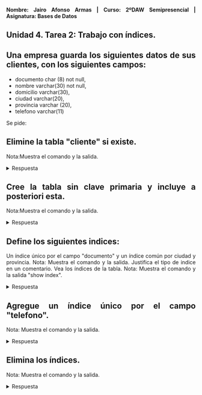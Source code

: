 <div align="justify">

#### **Nombre: Jairo Afonso Armas | Curso: 2ºDAW Semipresencial | Asignatura: Bases de Datos** 

## **Unidad 4. Tarea 2: Trabajo con índices.**

## **Una empresa guarda los siguientes datos de sus clientes, con los siguientes campos:**

- documento char (8) not null,
- nombre varchar(30) not null,
- domicilio varchar(30),
- ciudad varchar(20),
- provincia varchar (20),
- telefono varchar(11)

Se pide:

## Elimine la tabla "cliente" si existe.
Nota:Muestra el comando y la salida.

<details>
<summary>Respuesta</summary>

```
DROP TABLE IF EXISTS cliente;
0 row(s) affected, 1 warning(s): 1051 Unknown table 'empresa.cliente'
```
</details>

## Cree la tabla sin clave primaria y incluye a posteriori esta.
Nota:Muestra el comando y la salida.

<details>
<summary>Respuesta</summary>

```
CREATE TABLE cliente (
	dni CHAR(8) NOT NULL,
    nombres VARCHAR(30) NOT NULL,
	domicilio VARCHAR (30),
    ciudad VARCHAR (20),
    provincia VARCHAR (20),
    telefono VARCHAR (11)
);

0 row(s) affected

ALTER TABLE cliente
ADD PRIMARY KEY (dni);

0 row(s) affected Records: 0  Duplicates: 0  Warnings: 0

```
</details>

## Define los siguientes indices:
Un índice único por el campo "documento" y un índice común por ciudad y provincia.
Nota: Muestra el comando y la salida. Justifica el tipo de indice en un comentario.
Vea los índices de la tabla.
Nota: Muestra el comando y la salida "show index".

<details>
<summary>Respuesta</summary>

CREATE INDEX idx_ciudad_pronvincia ON cliente(ciudad, provincia);

0 row(s) affected Records: 0  Duplicates: 0  Warnings: 0


SHOW INDEX from cliente;
| Table   | Non_unique | Key_name              | Seq_in_index | Column_name | Collation | Cardinality | Sub_part | Packed | Null | Index_type | Comment | Index_comment | Visible | Expression |
|---------|------------|-----------------------|--------------|-------------|-----------|-------------|----------|--------|------|------------|---------|----------------|---------|-------------|
| cliente | 0          | PRIMARY               | 1            | dni         | A         | 0           |          |        |      | BTREE      |         |                | YES     |             |
| cliente | 1          | idx_ciudad_pronvincia | 1            | ciudad      | A         | 0           |          |        | YES  | BTREE      |         |                | YES     |             |
| cliente | 1          | idx_ciudad_pronvincia | 2            | provincia   | A         | 0           |          |        | YES  | BTREE      |         |                | YES     |             |

</details>

## Agregue un índice único por el campo "telefono".
Nota: Muestra el comando y la salida.

<details>
<summary>Respuesta</summary>

CREATE UNIQUE INDEX idx_telefono ON cliente(telefono);

0 row(s) affected Records: 0  Duplicates: 0  Warnings: 0


SHOW INDEX from cliente;

| Table   | Non_unique | Key_name              | Seq_in_index | Column_name | Collation | Cardinality | Sub_part | Packed | Null | Index_type | Comment | Index_comment | Visible | Expression |
|---------|------------|-----------------------|--------------|-------------|-----------|-------------|----------|--------|------|------------|---------|----------------|---------|-------------|
| cliente | 0          | PRIMARY               | 1            | dni         | A         | 0           |          |        |      | BTREE      |         |                | YES     |             |
| cliente | 0          | idx_telefono          | 1            | telefono    | A         | 0           |          |        | YES  | BTREE      |         |                | YES     |             |
| cliente | 1          | idx_ciudad_pronvincia | 1            | ciudad      | A         | 0           |          |        | YES  | BTREE      |         |                | YES     |             |
| cliente | 1          | idx_ciudad_pronvincia | 2            | provincia   | A         | 0           |          |        | YES  | BTREE      |         |                | YES     |             |


</details>

## Elimina los índices.
Nota: Muestra el comando y la salida.

<details>
<summary>Respuesta</summary>

```
DROP INDEX idx_ciudad_provincia ON cliente;
0 row(s) affected Records: 0  Duplicates: 0  Warnings: 0


DROP INDEX idx_telefono ON cliente;
0 row(s) affected Records: 0  Duplicates: 0  Warnings: 0
```
</details>

</div>
